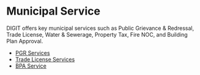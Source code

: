 # Municipal Service

DIGIT offers key municipal services such as Public Grievance & Redressal, Trade License, Water & Sewerage, Property Tax, Fire NOC, and Building Plan Approval.

* [PGR Services](../../../../products/modules/public-grievances-and-redressal/pgr-service-configuration/)
* [Trade License Services](../../../../products/modules/trade-license-tl/tl-service-configuration/)
* [BPA Service](../../../../products/modules/online-building-plan-approval-system-obpas/obpas-service-configuration/)
